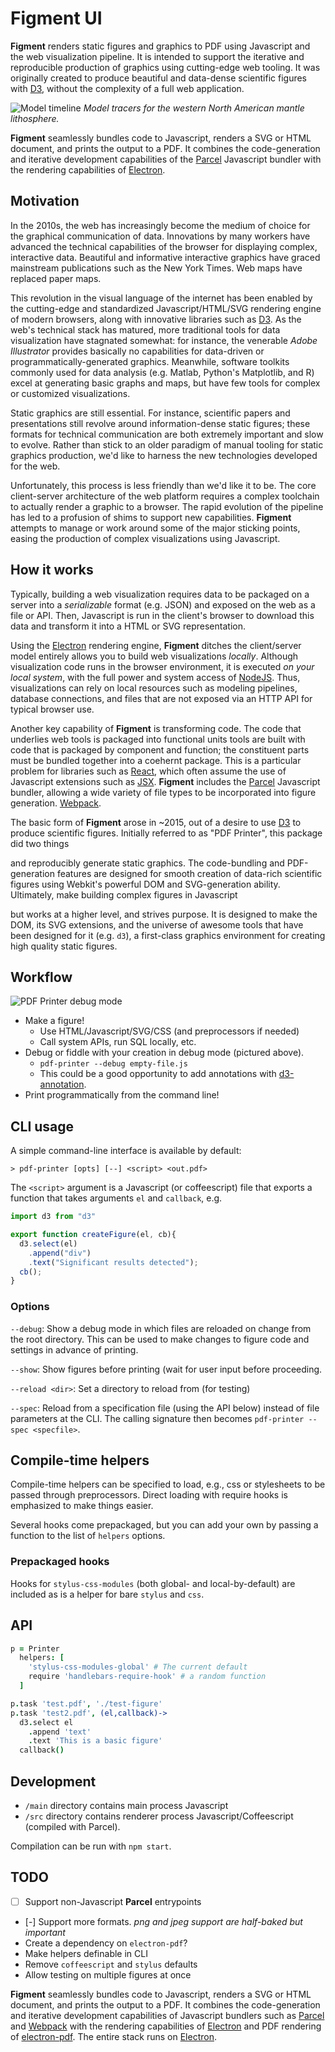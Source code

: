 # Figment UI

**Figment** renders static figures and graphics to PDF
using Javascript and the web
visualization pipeline.
It is intended to support the iterative and reproducible production of graphics using cutting-edge web tooling.
It was originally created to produce beautiful and
data-dense scientific figures with [D3](https://d3js.org), without the complexity of a full web application.

![Model timeline](showcase/model-timeline.png)
*Model tracers for the western North American mantle lithosphere.*

**Figment** seamlessly bundles code to Javascript,
renders a SVG or HTML document, and prints the output to a PDF. It combines the code-generation and
iterative development capabilities of the
[Parcel](https://parceljs.org) Javascript bundler
with the
rendering capabilities of [Electron](https://electronjs.org).


## Motivation

In the 2010s, the web has increasingly become the medium
of choice for the graphical communication of data.
Innovations by many workers have advanced the technical capabilities
of the browser for displaying complex, interactive data. Beautiful
and informative
interactive graphics have graced mainstream publications
such as the New York Times. Web maps have replaced paper maps.

This revolution in the visual language of the internet has been
enabled by the cutting-edge and standardized Javascript/HTML/SVG
rendering engine of modern browsers, along with innovative libraries
such as [D3](https://d3js.org).
As the web's technical stack has matured,
more traditional tools for data visualization
have stagnated somewhat: for instance, the venerable
*Adobe Illustrator* provides basically no capabilities for
data-driven or programmatically-generated graphics. Meanwhile,
software toolkits commonly used for data analysis (e.g.
Matlab, Python's Matplotlib, and R) excel at generating basic
graphs and maps, but have few tools for complex or customized
visualizations.

Static graphics are still essential.
For instance, scientific papers and presentations still revolve
around information-dense static figures; these formats for technical
communication are both extremely important and slow to evolve.
Rather than stick to an older paradigm of manual tooling for static
graphics production, we'd like to harness the new technologies
developed for the web.

Unfortunately, this process is less friendly than we'd like it to be. The core client-server architecture of the web platform
requires a complex toolchain to actually render a graphic to a browser.
The rapid evolution of the pipeline has led to a profusion of shims
to support new capabilities.
**Figment** attempts to manage or work around some of the major
sticking points, easing the production of complex visualizations
using Javascript.

## How it works

Typically, building a web visualization requires data to be
packaged on a server into a *serializable* format (e.g. JSON)
and exposed on the web as a file or API. Then, Javascript is run in
the client's browser to download this data and transform it into a
HTML or SVG representation.

Using the [Electron](https://electronjs.org) rendering engine, **Figment** ditches the client/server model entirely allows you to build web visualizations *locally*.
Although visualization code runs in the browser environment, it is
executed *on your local system*, with the full power and system access of [NodeJS](https://nodejs.org).
Thus, visualizations can rely on local resources
such as modeling pipelines, database connections, and files that are not exposed via an HTTP API for typical browser use.

Another key capability of **Figment** is transforming code. The code
that underlies web tools is packaged into functional units tools are built with code that is packaged by component and function; the constituent parts must be bundled together into a
coehernt package. This is a particular problem for libraries such
as [React](https://reactjs.org), which often assume the use of Javascript extensions such as [JSX](https://facebook.github.io/jsx/).
**Figment** includes the [Parcel](https://parceljs.org) Javascript bundler, allowing a wide variety of file types to be incorporated
into figure generation.
[Webpack](https://webpack.js.org).


The basic form of **Figment** arose in ~2015, out of a desire to use [D3](https://d3js.org) to produce scientific figures. Initially referred to as "PDF Printer", this package did two things




and reproducibly generate static graphics. The code-bundling and PDF-generation
features are designed for smooth creation of data-rich scientific figures
using Webkit's powerful DOM and SVG-generation ability.
Ultimately, make building complex figures in Javascript


but works at a higher level, and strives purpose.
It is designed to make the
DOM, its SVG extensions, and the universe of awesome
tools that have been designed for it (e.g. `d3`),
a first-class graphics environment for creating high
quality static figures.

## Workflow

![PDF Printer debug mode](pdf-printer-debug-mode.png)

- Make a figure!
  - Use HTML/Javascript/SVG/CSS (and preprocessors if needed)
  - Call system APIs, run SQL locally, etc.
- Debug or fiddle with your creation in debug mode
  (pictured above).
  - `pdf-printer --debug empty-file.js`
  - This could be a good opportunity to
    add annotations with [d3-annotation](https://github.com/susielu/d3-annotation).
- Print programmatically from the command line!

## CLI usage

A simple command-line interface is available by
default:

```
> pdf-printer [opts] [--] <script> <out.pdf>
```

The `<script>` argument is a Javascript (or coffeescript)
file that exports a function
that takes arguments `el` and `callback`, e.g.

```js
import d3 from "d3"

export function createFigure(el, cb){
  d3.select(el)
    .append("div")
    .text("Significant results detected");
  cb();
}
```

### Options

`--debug`: Show a debug mode in which files are reloaded
on change from the root directory. This can be used to
make changes to figure code and settings in advance of printing.

`--show`: Show figures before printing (wait for user input
before proceeding.

`--reload <dir>`: Set a directory to reload from (for testing)

`--spec`: Reload from a specification file (using the
API below) instead of file parameters at the CLI. The
calling signature then becomes `pdf-printer --spec <specfile>`.

## Compile-time helpers

Compile-time helpers can be specified to load, e.g., css
or stylesheets to be passed through preprocessors. Direct
loading with require hooks is emphasized to make things
easier.

Several hooks come prepackaged, but you can add your own
by passing a function to the list of `helpers` options.

### Prepackaged hooks

Hooks for `stylus-css-modules` (both global- and local-by-default)
are included as is a helper for bare `stylus` and `css`.

## API

```coffeescript
p = Printer
  helpers: [
    'stylus-css-modules-global' # The current default
    require 'handlebars-require-hook' # a random function
  ]

p.task 'test.pdf', './test-figure'
p.task 'test2.pdf', (el,callback)->
  d3.select el
    .append 'text'
    .text 'This is a basic figure'
  callback()
```

## Development

- `/main` directory contains main process Javascript
- `/src` directory contains renderer process Javascript/Coffeescript
  (compiled with Parcel).

Compilation can be run with `npm start`.

## TODO

- [ ] Support non-Javascript **Parcel** entrypoints
- [-] Support more formats. *png and jpeg support are half-baked but important*
- Create a dependency on `electron-pdf`?
- Make helpers definable in CLI
- Remove `coffeescript` and `stylus` defaults
- Allow testing on multiple figures at once

**Figment** seamlessly bundles code to Javascript,
renders a SVG or HTML document, and prints the output to a PDF. It combines the code-generation and
iterative development capabilities of Javascript bundlers such as
[Parcel](https://parceljs.org) and
[Webpack](https://webpack.js.org) with the
rendering capabilities of [Electron](https://electronjs.org) and PDF rendering of
[electron-pdf](https://github.com/fraserxu/electron-pdf). The entire stack
runs on [Electron](https://electronjs.org).
